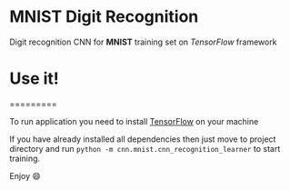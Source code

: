 MNIST Digit Recognition
==========================

Digit recognition CNN for **MNIST** training set on _TensorFlow_ framework

# Use it!
=========

To run application you need to install [TensorFlow](https://www.tensorflow.org/) on your machine

If you have already installed all dependencies then just move to project directory and run `python -m cnn.mnist.cnn_recognition_learner` to start training.

Enjoy :smile:
